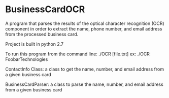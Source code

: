 # BusinessCardOCR

A program that parses the results of the optical character recognition (OCR) component in order to extract the name, phone number, and email address from the processed business card.

Project is built in python 2.7

To run this program from the command line: ./OCR [file.txt]
ex: ./OCR FoobarTechnologies

ContactInfo Class: a class to get the name, number, and email address from a given business card

BusinessCardParser: a class to parse the name, number, and email address from a given business card 




